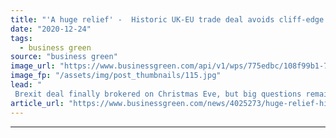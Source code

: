 ```yaml
---
title: "'A huge relief' -  Historic UK-EU trade deal avoids cliff-edge Brexit for green businesses"
date: "2020-12-24"
tags: 
  - business green
source: "business green"
image_url: "https://www.businessgreen.com/api/v1/wps/775edbc/108f99b1-7a8e-4c4d-b412-1f3fe42eb692/4/boris-johnson-eu-trade-deal-the-deal-is-done-185x114.jpg"
image_fp: "/assets/img/post_thumbnails/115.jpg"
lead: "
 Brexit deal finally brokered on Christmas Eve, but big questions remain over long term ramifications for environmental standards and green trade ..."
article_url: "https://www.businessgreen.com/news/4025273/huge-relief-historic-uk-eu-trade-deal-avoids-cliff-edge-brexit-green-businesses"
---
```


---
